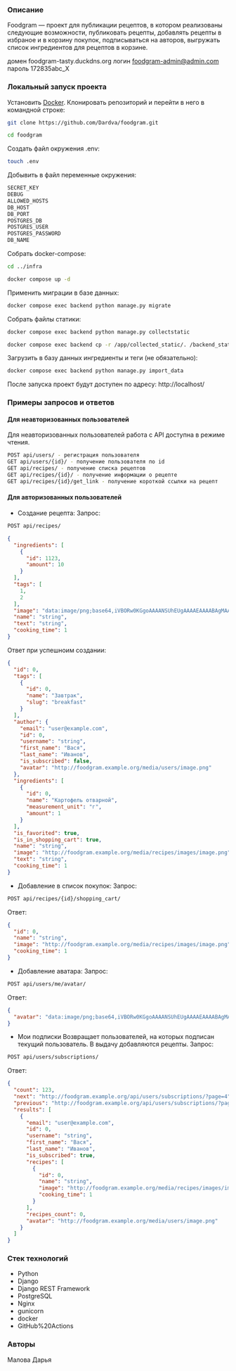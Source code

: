 ### Описание

Foodgram — проект для публикации рецептов, в котором реализованы следующие возможности, публиковать рецепты, добавлять рецепты в избраное и в корзину покупок, подписываться на авторов, выгружать список ингредиентов для рецептов в корзине.
 
домен foodgram-tasty.duckdns.org
логин foodgram-admin@admin.com
пароль 172835abc_X

### Локальный запуск проекта

Установить [Docker](https://www.docker.com/).
Клонировать репозиторий и перейти в него в командной строке:
```bash
git clone https://github.com/Dardva/foodgram.git
```
```bash
cd foodgram
```
Создать файл окружения .env:
```bash
touch .env
```
Добывить в файл переменные окружения:
```bash
SECRET_KEY 
DEBUG 
ALLOWED_HOSTS
DB_HOST
DB_PORT
POSTGRES_DB
POSTGRES_USER
POSTGRES_PASSWORD
DB_NAME
```
Собрать docker-compose:

```bash
cd ../infra
```
```bash
docker compose up -d
```
Применить миграции в базе данных:
```bash
docker compose exec backend python manage.py migrate
```
Собрать файлы статики:
```bash
docker compose exec backend python manage.py collectstatic
```
```bash
docker compose exec backend cp -r /app/collected_static/. /backend_static/static/
```
Загрузить в базу данных ингредиенты и теги (не обязательно):
```bash
docker compose exec backend python manage.py import_data
```
После запуска проект будут доступен по адресу: http://localhost/

### Примеры запросов и ответов
#### Для неавторизованных пользователей

Для неавторизованных пользователей работа с API доступна в режиме чтения.
```bash
POST api/users/ - регистрация пользователя
GET api/users/{id}/ - получение пользователя по id
GET api/recipes/ - получение списка рецептов
GET api/recipes/{id}/ - получение информации о рецепте
GET api/recipes/{id}/get_link - получение короткой ссылки на рецепт
```

#### Для авторизованных пользователей

- Создание рецепта:
Запрос:
```bash
POST api/recipes/
```
```json
{
  "ingredients": [
    {
      "id": 1123,
      "amount": 10
    }
  ],
  "tags": [
    1,
    2
  ],
  "image": "data:image/png;base64,iVBORw0KGgoAAAANSUhEUgAAAAEAAAABAgMAAABieywaAAAACVBMVEUAAAD///9fX1/S0ecCAAAACXBIWXMAAA7EAAAOxAGVKw4bAAAACklEQVQImWNoAAAAggCByxOyYQAAAABJRU5ErkJggg==",
  "name": "string",
  "text": "string",
  "cooking_time": 1
}
```
Ответ при успешноим создании:
```json
{
  "id": 0,
  "tags": [
    {
      "id": 0,
      "name": "Завтрак",
      "slug": "breakfast"
    }
  ],
  "author": {
    "email": "user@example.com",
    "id": 0,
    "username": "string",
    "first_name": "Вася",
    "last_name": "Иванов",
    "is_subscribed": false,
    "avatar": "http://foodgram.example.org/media/users/image.png"
  },
  "ingredients": [
    {
      "id": 0,
      "name": "Картофель отварной",
      "measurement_unit": "г",
      "amount": 1
    }
  ],
  "is_favorited": true,
  "is_in_shopping_cart": true,
  "name": "string",
  "image": "http://foodgram.example.org/media/recipes/images/image.png",
  "text": "string",
  "cooking_time": 1
}
```
- Добавление в список покупок:
Запрос:
```bash
POST api/recipes/{id}/shopping_cart/
```
Ответ:
```json
{
  "id": 0,
  "name": "string",
  "image": "http://foodgram.example.org/media/recipes/images/image.png",
  "cooking_time": 1
}
```
- Добавление аватара:
Запрос:
```bash
POST api/users/me/avatar/
```
Ответ:
```json
{
  "avatar": "data:image/png;base64,iVBORw0KGgoAAAANSUhEUgAAAAEAAAABAgMAAABieywaAAAACVBMVEUAAAD///9fX1/S0ecCAAAACXBIWXMAAA7EAAAOxAGVKw4bAAAACklEQVQImWNoAAAAggCByxOyYQAAAABJRU5ErkJggg=="
}
```
- Мои подписки
Возвращает пользователей, на которых подписан текущий пользователь. В выдачу добавляются рецепты.
Запрос:
```bash
POST api/users/subscriptions/
```
Ответ:
```json
{
  "count": 123,
  "next": "http://foodgram.example.org/api/users/subscriptions/?page=4",
  "previous": "http://foodgram.example.org/api/users/subscriptions/?page=2",
  "results": [
    {
      "email": "user@example.com",
      "id": 0,
      "username": "string",
      "first_name": "Вася",
      "last_name": "Иванов",
      "is_subscribed": true,
      "recipes": [
        {
          "id": 0,
          "name": "string",
          "image": "http://foodgram.example.org/media/recipes/images/image.png",
          "cooking_time": 1
        }
      ],
      "recipes_count": 0,
      "avatar": "http://foodgram.example.org/media/users/image.png"
    }
  ]
}
```

### Стек технологий
- Python 
- Django 
- Django REST Framework 
- PostgreSQL 
- Nginx 
- gunicorn 
- docker 
- GitHub%20Actions
### Авторы
Малова Дарья
